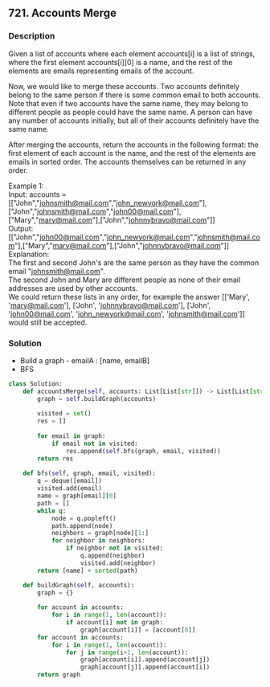 ## 721. Accounts Merge

### Description
Given a list of accounts where each element accounts[i] is a list of strings, where the first element accounts[i][0] is a name, and the rest of the elements are emails representing emails of the account.

Now, we would like to merge these accounts. Two accounts definitely belong to the same person if there is some common email to both accounts. Note that even if two accounts have the same name, they may belong to different people as people could have the same name. A person can have any number of accounts initially, but all of their accounts definitely have the same name.

After merging the accounts, return the accounts in the following format: the first element of each account is the name, and the rest of the elements are emails in sorted order. The accounts themselves can be returned in any order.

Example 1:  
Input: accounts = [["John","johnsmith@mail.com","john_newyork@mail.com"],["John","johnsmith@mail.com","john00@mail.com"],["Mary","mary@mail.com"],["John","johnnybravo@mail.com"]]  
Output: [["John","john00@mail.com","john_newyork@mail.com","johnsmith@mail.com"],["Mary","mary@mail.com"],["John","johnnybravo@mail.com"]]  
Explanation:  
The first and second John's are the same person as they have the common email "johnsmith@mail.com".  
The second John and Mary are different people as none of their email addresses are used by other accounts.  
We could return these lists in any order, for example the answer [['Mary', 'mary@mail.com'], ['John', 'johnnybravo@mail.com'], 
['John', 'john00@mail.com', 'john_newyork@mail.com', 'johnsmith@mail.com']] would still be accepted.

### Solution
* Build a graph - emailA : [name, emailB]
* BFS

```python
class Solution:
    def accountsMerge(self, accounts: List[List[str]]) -> List[List[str]]:
        graph = self.buildGraph(accounts)
        
        visited = set()
        res = []
    
        for email in graph:
            if email not in visited:
                res.append(self.bfs(graph, email, visited))
        return res
                
    def bfs(self, graph, email, visited):
        q = deque([email])
        visited.add(email)
        name = graph[email][0]
        path = []
        while q:
            node = q.popleft()
            path.append(node)
            neighbors = graph[node][1:]
            for neighbor in neighbors:
                if neighbor not in visited:
                    q.append(neighbor)
                    visited.add(neighbor)
        return [name] + sorted(path)

    def buildGraph(self, accounts):
        graph = {}
        
        for account in accounts:
            for i in range(1, len(account)):
                if account[i] not in graph:
                    graph[account[i]] = [account[0]]
        for account in accounts:
            for i in range(1, len(account)):
                for j in range(i+1, len(account)):
                    graph[account[i]].append(account[j])
                    graph[account[j]].append(account[i])
        return graph
```

